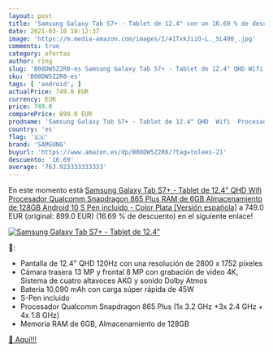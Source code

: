 ```yaml
---
layout: post
title: 'Samsung Galaxy Tab S7+ - Tablet de 12.4" con un 16.69 % de descuento'
date: 2021-03-10 18:12:37
image: 'https://m.media-amazon.com/images/I/41TxkJiiO-L._SL400_.jpg'
comments: true
category: ofertas
author: ring
slug: 'B08DW5Z2R8-es Samsung Galaxy Tab S7+ - Tablet de 12.4" QHD Wifi...'
sku: 'B08DW5Z2R8-es'
tags: [ 'android', ]
actualPrice: 749.0 EUR
currency: EUR
price: 749.0
comparePrice: 899.0 EUR
prodname: 'Samsung Galaxy Tab S7+ - Tablet de 12.4" QHD  Wifi  Procesador Qualcomm Snapdragon 865 Plus  RAM de 6GB  Almacenamiento de 128GB  Android 10  S Pen incluido  - Color Plata [Versión española]'
country: 'es'
flag: '🇪🇸'
brand: 'SAMSUNG'
buyurl: 'https://www.amazon.es/dp/B08DW5Z2R8/?tag=tolees-21'
descuento: '16.69'
average: '763.923333333333'
---
```


En este momento está [Samsung Galaxy Tab S7+ - Tablet de 12.4" QHD  Wifi  Procesador Qualcomm Snapdragon 865 Plus  RAM de 6GB  Almacenamiento de 128GB  Android 10  S Pen incluido  - Color Plata [Versión española]](https://www.amazon.es/dp/B08DW5Z2R8/?tag=tolees-21) a 749.0 EUR (original: 899.0 EUR) (16.69 %  de descuento) en el siguiente enlace!

[![Samsung Galaxy Tab S7+ - Tablet de 12.4"](https://m.media-amazon.com/images/I/41TxkJiiO-L._SL400_.jpg)](https://www.amazon.es/dp/B08DW5Z2R8/?tag=tolees-21)

🔎:

- Pantalla de 12.4" QHD 120Hz con una resolución de 2800 x 1752 píxeles
- Cámara trasera 13 MP y frontal 8 MP con grabación de video 4K, Sistema de cuatro altavoces AKG y sonido Dolby Atmos
- Batería 10,090 mAh con carga súper rápida de 45W
- S-Pen incluido
- Procesador Qualcomm Snapdragon 865 Plus (1x 3.2 GHz +3x 2.4 GHz + 4x 1.8 GHz)
- Memoria RAM de 6GB, Almacenamiento de 128GB

[🛒 Aquí!!!](https://www.amazon.es/dp/B08DW5Z2R8/?tag=tolees-21)
